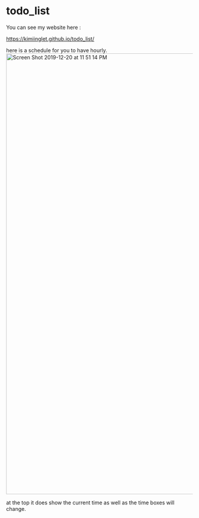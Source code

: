# todo_list

You can see my website here :

https://kimiinglet.github.io/todo_list/

 here is a schedule for you to have hourly.
 <img width="1190" alt="Screen Shot 2019-12-20 at 11 51 14 PM" src="https://user-images.githubusercontent.com/56975796/71303821-a9856100-2383-11ea-99a7-8d5828f6bc15.png">

 at the top it does show the current time as well as the time boxes will change.

 